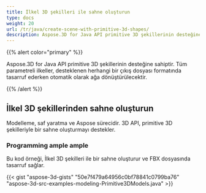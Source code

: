 ```yaml
---
title: İlkel 3D şekilleri ile sahne oluşturun
type: docs
weight: 20
url: /tr/java/create-scene-with-primitive-3d-shapes/
description: Aspose.3D for Java API primitive 3D şekillerinin desteğine sahiptir. Tüm parametreli ilkeller, desteklenen herhangi bir çıkış dosyası formatında tasarruf ederken otomatik olarak ağa dönüştürülecektir.
---
```

{{% alert color="primary" %}} 

Aspose.3D for Java API primitive 3D şekillerinin desteğine sahiptir. Tüm parametreli ilkeller, desteklenen herhangi bir çıkış dosyası formatında tasarruf ederken otomatik olarak ağa dönüştürülecektir.

{{% /alert %}} 
##  **İlkel 3D şekillerinden sahne oluşturun**
Modelleme, saf yaratma ve Aspose sürecidir. 3D API, primitive 3D şekilleriyle bir sahne oluşturmayı destekler.
###  **Programming ample ample**
Bu kod örneği, İlkel 3D şekilleri ile bir sahne oluşturur ve FBX dosyasında tasarruf sağlar.

{{< gist "aspose-3d-gists" "50e7f479a64956c0bf78841c0799ba76" "aspose-3d-src-examples-modeling-Primitive3DModels.java" >}}
